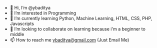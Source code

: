 - 👋 Hi, I’m @ybaditya
- 👀 I’m interested in Programming
- 🌱 I’m currently learning Python, Machine Learning, HTML, CSS, PHP, Javascripts
- 💞️ I’m looking to collaborate on learning because i'm a beginner to middle
- 📫 How to reach me ybaditya@gmail.com (Just Email Me)

<!---
ybaditya/ybaditya is a ✨ special ✨ repository because its `README.md` (this file) appears on your GitHub profile.
You can click the Preview link to take a look at your changes.
--->
